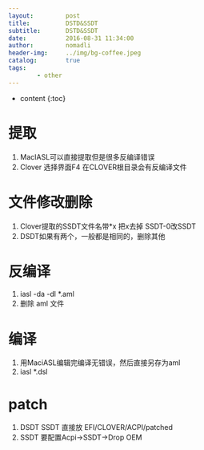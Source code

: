 ```yaml
---
layout:         post
title:          DSTD&SSDT
subtitle:       DSTD&SSDT
date:           2016-08-31 11:34:00
author:         nomadli
header-img:     ../img/bg-coffee.jpeg
catalog:        true
tags:
        - other
---
```


* content
{:toc}

# 提取
1.  MacIASL可以直接提取但是很多反编译错误
2.  Clover 选择界面F4 在CLOVER根目录会有反编译文件

# 文件修改删除
01. Clover提取的SSDT文件名带*x 把x去掉 SSDT-0改SSDT 
02. DSDT如果有两个，一般都是相同的，删除其他 

# 反编译
01. iasl -da -dl *.aml
02. 删除 aml 文件

# 编译
01. 用MaciASL编辑完编译无错误，然后直接另存为aml
02. iasl *.dsl

# patch
01. DSDT SSDT 直接放 EFI/CLOVER/ACPI/patched
02. SSDT 要配置Acpi->SSDT->Drop OEM    


